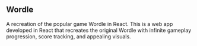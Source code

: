 ## Wordle
A recreation of the popular game Wordle in React. This is a web app developed in React that recreates the original Wordle with infinite gameplay progression, score tracking, and appealing visuals. 